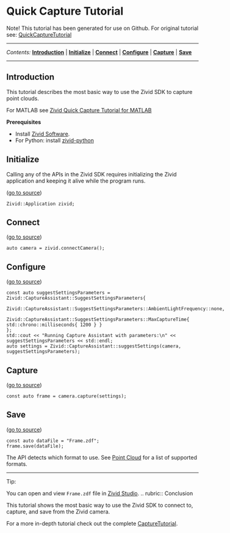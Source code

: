 # Quick Capture Tutorial

Note\! This tutorial has been generated for use on Github. For original
tutorial see:
[QuickCaptureTutorial](https://support.zivid.com/latest/rst/getting-started/quick-capture-tutorial.html)



---

*Contents:*
[**Introduction**](#Introduction) |
[**Initialize**](#Initialize) |
[**Connect**](#Connect) |
[**Configure**](#Configure) |
[**Capture**](#Capture) |
[**Save**](#Save)

---



## Introduction

This tutorial describes the most basic way to use the Zivid SDK to
capture point clouds.

For MATLAB see [Zivid Quick Capture Tutorial for
MATLAB](https://github.com/zivid/zivid-matlab-samples/blob/master/source/Camera/Basic/QuickCaptureTutorial.md)

**Prerequisites**

  - Install [Zivid
    Software](https://support.zivid.com/latest//getting-started/software-installation.html).
  - For Python: install
    [zivid-python](https://github.com/zivid/zivid-python#installation)

## Initialize

Calling any of the APIs in the Zivid SDK requires initializing the Zivid
application and keeping it alive while the program runs.

([go to
source](https://github.com/zivid/zivid-cpp-samples/tree/master//source/Camera/Basic/Capture/Capture.cpp#L14))

``` sourceCode cpp
Zivid::Application zivid;
```

## Connect

([go to
source](https://github.com/zivid/zivid-cpp-samples/tree/master//source/Camera/Basic/Capture/Capture.cpp#L18))

``` sourceCode cpp
auto camera = zivid.connectCamera();
```

## Configure

([go to
source](https://github.com/zivid/zivid-cpp-samples/tree/master//source/Camera/Basic/CaptureAssistant/CaptureAssistant.cpp#L19-L25))

``` sourceCode cpp
const auto suggestSettingsParameters = Zivid::CaptureAssistant::SuggestSettingsParameters{
	Zivid::CaptureAssistant::SuggestSettingsParameters::AmbientLightFrequency::none,
	Zivid::CaptureAssistant::SuggestSettingsParameters::MaxCaptureTime{ std::chrono::milliseconds{ 1200 } }
};
std::cout << "Running Capture Assistant with parameters:\n" << suggestSettingsParameters << std::endl;
auto settings = Zivid::CaptureAssistant::suggestSettings(camera, suggestSettingsParameters);
```

## Capture

([go to
source](https://github.com/zivid/zivid-cpp-samples/tree/master//source/Camera/Basic/Capture/Capture.cpp#L32))

``` sourceCode cpp
const auto frame = camera.capture(settings);
```

## Save

([go to
source](https://github.com/zivid/zivid-cpp-samples/tree/master//source/Camera/Basic/Capture/Capture.cpp#L35-L38))

``` sourceCode cpp
const auto dataFile = "Frame.zdf";
frame.save(dataFile);
```

The API detects which format to use. See [Point
Cloud](https://support.zivid.com/latest//reference-articles/point-cloud-structure-and-output-formats.html)
for a list of supported formats.

-----

Tip:

You can open and view `Frame.zdf` file in [Zivid
Studio](https://support.zivid.com/latest//getting-started/studio-guide.html).
.. rubric:: Conclusion

This tutorial shows the most basic way to use the Zivid SDK to connect
to, capture, and save from the Zivid camera.

For a more in-depth tutorial check out the complete
[CaptureTutorial](https://github.com/zivid/zivid-cpp-samples/tree/master/source/Camera/Basic/CaptureTutorial.md).
